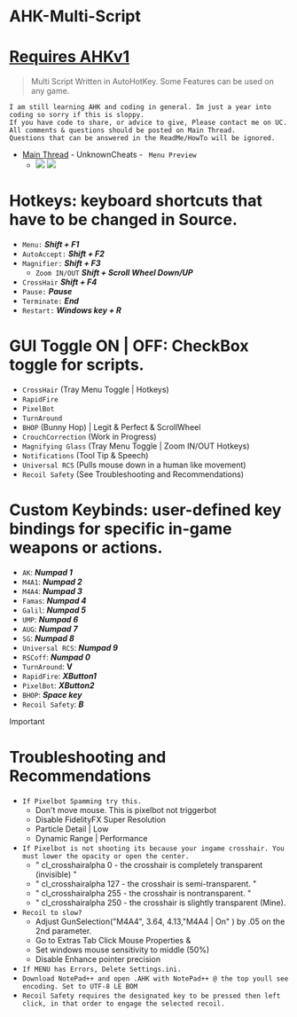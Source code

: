 # AHK-Multi-Script
# [Requires AHKv1](https://www.autohotkey.com/download/ahk-install.exe)

> Multi Script Written in AutoHotKey.
> Some Features can be used on any game.

 ```
I am still learning AHK and coding in general. Im just a year into coding so sorry if this is sloppy.
If you have code to share, or advice to give, Please contact me on UC.
All comments & questions should be posted on Main Thread.
Questions that can be answered in the ReadMe/HowTo will be ignored.
```

* [Main Thread](https://www.unknowncheats.me/forum/counter-strike-2-releases/605440-ahk-multiscript-peans-rcs.html) - UnknownCheats -
 `` Menu Preview``
  * ![](https://i.imgur.com/tN9YTre.png) ![](https://i.imgur.com/ExUlp4f.png)
# Hotkeys: keyboard shortcuts that have to be changed in Source.
* ``Menu:`` **_Shift + F1_**
* ``AutoAccept:`` **_Shift + F2_**
* ``Magnifier:`` **_Shift + F3_**
  * ``Zoom IN/OUT`` **_Shift + Scroll Wheel Down/UP_**
* ``CrossHair`` **_Shift + F4_**
* ``Pause:`` **_Pause_** 
* ``Terminate:`` **_End_** 
* ``Restart:`` **_Windows key + R_**



# GUI Toggle ON | OFF: CheckBox toggle for scripts.
* ``CrossHair`` (Tray Menu Toggle | Hotkeys)
* ``RapidFire``
* ``PixelBot`` 
* ``TurnAround``
* ``BHOP`` (Bunny Hop) | Legit & Perfect & ScrollWheel
* ``CrouchCorrection`` (Work in Progress)
* ``Magnifying Glass`` (Tray Menu Toggle | Zoom IN/OUT Hotkeys)
* ``Notifications`` (Tool Tip & Speech)
* ``Universal RCS`` (Pulls mouse down in a human like movement)
* ``Recoil Safety`` (See Troubleshooting and Recommendations)

# Custom Keybinds: user-defined key bindings for specific in-game weapons or actions.
* ``AK``: **_Numpad 1_**
* ``M4A1``: **_Numpad 2_**
* ``M4A4``: **_Numpad 3_**
* ``Famas``: **_Numpad 4_**
* ``Galil``: **_Numpad 5_**
* ``UMP``: **_Numpad 6_**
* ``AUG``: **_Numpad 7_**
* ``SG``: **_Numpad 8_**
* ``Universal RCS``: **_Numpad 9_**
* ``RSCoff``: **_Numpad 0_**
* ``TurnAround``: **V** 
* ``RapidFire``: **_XButton1_**
* ``PixelBot``: **_XButton2_** 
* ``BHOP``: **_Space key_**
* ``Recoil Safety``: **_B_**

> [!IMPORTANT]
> # Troubleshooting and Recommendations
> * ``If Pixelbot Spamming try this.``
>   * Don't move mouse. This is pixelbot not triggerbot
>   * Disable FidelityFX Super Resolution
>   * Particle Detail | Low
>   * Dynamic Range | Performance
> * ``If Pixelbot is not shooting its because your ingame crosshair. You must lower the opacity or open the center.``
>   * " cl_crosshairalpha 0 - the crosshair is completely transparent (invisible) "
>   * " cl_crosshairalpha 127 - the crosshair is semi-transparent. "
>   * " cl_crosshairalpha 255 - the crosshair is nontransparent. "
>   * " cl_crosshairalpha 250 - the crosshair is slightly transparent (Mine).
> * ``Recoil to slow?``
>   * Adjust GunSelection("M4A4", 3.64, 4.13,"M4A4 | On" ) by .05 on the 2nd parameter.
>   * Go to Extras Tab Click Mouse Properties &
>   * Set windows mouse sensitivity to middle (50%)
>   * Disable Enhance pointer precision
> * ``If MENU has Errors, Delete Settings.ini.``
> * ``Download NotePad++ and open .AHK with NotePad++ @ the top youll see encoding. Set to UTF-8 LE BOM``
> * ``Recoil Safety requires the designated key to be pressed then left click, in that order to engage the selected recoil.``

